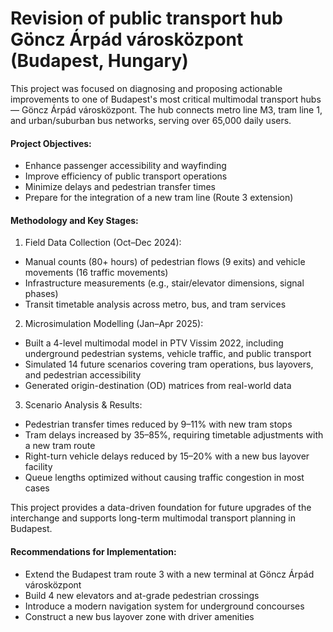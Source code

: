 # Revision of public transport hub Göncz Árpád városközpont (Budapest, Hungary)

This project was focused on diagnosing and proposing actionable improvements to one of Budapest's most critical multimodal transport hubs — Göncz Árpád városközpont. The hub connects metro line M3, tram line 1, and urban/suburban bus networks, serving over 65,000 daily users.

#### Project Objectives:
- Enhance passenger accessibility and wayfinding
- Improve efficiency of public transport operations
- Minimize delays and pedestrian transfer times
- Prepare for the integration of a new tram line (Route 3 extension)

#### Methodology and Key Stages:
1. Field Data Collection (Oct–Dec 2024):
- Manual counts (80+ hours) of pedestrian flows (9 exits) and vehicle movements (16 traffic movements)
- Infrastructure measurements (e.g., stair/elevator dimensions, signal phases)
- Transit timetable analysis across metro, bus, and tram services
2. Microsimulation Modelling (Jan–Apr 2025):
- Built a 4-level multimodal model in PTV Vissim 2022, including underground pedestrian systems, vehicle traffic, and public transport
- Simulated 14 future scenarios covering tram operations, bus layovers, and pedestrian accessibility
- Generated origin-destination (OD) matrices from real-world data
3. Scenario Analysis & Results:
- Pedestrian transfer times reduced by 9–11% with new tram stops
- Tram delays increased by 35–85%, requiring timetable adjustments with a new tram route
- Right-turn vehicle delays reduced by 15–20% with a new bus layover facility
- Queue lengths optimized without causing traffic congestion in most cases

This project provides a data-driven foundation for future upgrades of the interchange and supports long-term multimodal transport planning in Budapest.

#### Recommendations for Implementation:
- Extend the Budapest tram route 3 with a new terminal at Göncz Árpád városközpont
- Build 4 new elevators and at-grade pedestrian crossings
- Introduce a modern navigation system for underground concourses
- Construct a new bus layover zone with driver amenities
